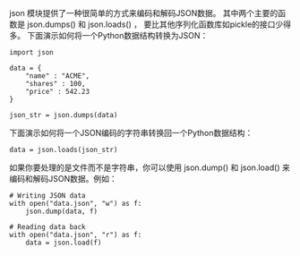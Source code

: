 json 模块提供了一种很简单的方式来编码和解码JSON数据。 其中两个主要的函数是 json.dumps() 和 json.loads() ，
要比其他序列化函数库如pickle的接口少得多。 下面演示如何将一个Python数据结构转换为JSON：

    
    
    import json
    
    data = {
        "name" : "ACME",
        "shares" : 100,
        "price" : 542.23
    }
    
    json_str = json.dumps(data)

下面演示如何将一个JSON编码的字符串转换回一个Python数据结构：

    
    
    data = json.loads(json_str)

如果你要处理的是文件而不是字符串，你可以使用 json.dump() 和 json.load() 来编码和解码JSON数据。例如：

    
    
    # Writing JSON data
    with open("data.json", "w") as f:
        json.dump(data, f)
    
    # Reading data back
    with open("data.json", "r") as f:
        data = json.load(f)

